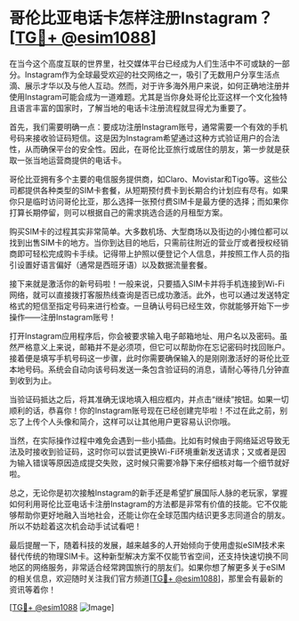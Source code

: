# 哥伦比亚电话卡怎样注册Instagram？[[TG💪+ @esim1088](https://t.me/s/esim1088)]

在当今这个高度互联的世界里，社交媒体平台已经成为人们生活中不可或缺的一部分。Instagram作为全球最受欢迎的社交网络之一，吸引了无数用户分享生活点滴、展示才华以及与他人互动。然而，对于许多海外用户来说，如何正确地注册并使用Instagram可能会成为一道难题。尤其是当你身处哥伦比亚这样一个文化独特且语言丰富的国家时，了解当地的电话卡注册流程就显得尤为重要了。

首先，我们需要明确一点：要成功注册Instagram账号，通常需要一个有效的手机号码来接收验证码短信。这是因为Instagram希望通过这种方式验证用户的合法性，从而确保平台的安全性。因此，在哥伦比亚旅行或居住的朋友，第一步就是获取一张当地运营商提供的电话卡。

哥伦比亚拥有多个主要的电信服务提供商，如Claro、Movistar和Tigo等。这些公司都提供各种类型的SIM卡套餐，从短期预付费卡到长期合约计划应有尽有。如果你只是临时访问哥伦比亚，那么选择一张预付费SIM卡是最方便的选择；而如果你打算长期停留，则可以根据自己的需求挑选合适的月租型方案。

购买SIM卡的过程其实非常简单。大多数机场、大型商场以及街边的小摊位都可以找到出售SIM卡的地方。当你到达目的地后，只需前往附近的营业厅或者授权经销商即可轻松完成购卡手续。记得带上护照以便登记个人信息，并按照工作人员的指引设置好语言偏好（通常是西班牙语）以及数据流量套餐。

接下来就是激活你的新号码啦！一般来说，只要插入SIM卡并将手机连接到Wi-Fi网络，就可以直接拨打客服热线查询是否已成功激活。此外，也可以通过发送特定格式的短信至指定号码来进行检查。一旦确认号码已经生效，你就能够开始下一步操作——注册Instagram账号！

打开Instagram应用程序后，你会被要求输入电子邮箱地址、用户名以及密码。虽然严格意义上来说，邮箱并不是必须项，但它可以帮助你在忘记密码时找回账户。接着便是填写手机号码这一步骤，此时你需要确保输入的是刚刚激活好的哥伦比亚本地号码。系统会自动向该号码发送一条包含验证码的消息，请耐心等待几分钟直到收到为止。

当验证码抵达之后，将其准确无误地填入相应框内，并点击“继续”按钮。如果一切顺利的话，恭喜你！你的Instagram账号现在已经创建完毕啦！不过在此之前，别忘了上传个人头像和简介，这样可以让其他用户更容易认识你哦。

当然，在实际操作过程中难免会遇到一些小插曲。比如有时候由于网络延迟导致无法及时接收到验证码，这时你可以尝试更换Wi-Fi环境重新发送请求；又或者是因为输入错误等原因造成提交失败，这时候只需要冷静下来仔细核对每一个细节就好啦。

总之，无论你是初次接触Instagram的新手还是希望扩展国际人脉的老玩家，掌握如何利用哥伦比亚电话卡注册Instagram的方法都是非常有价值的技能。它不仅能够帮助你更好地融入当地社会，还能让你在全球范围内结识更多志同道合的朋友。所以不妨趁着这次机会动手试试看吧！

最后提醒一下，随着科技的发展，越来越多的人开始倾向于使用虚拟eSIM技术来替代传统的物理SIM卡。这种新型解决方案不仅能节省空间，还支持快速切换不同地区的网络服务，非常适合经常跨国旅行的朋友们。如果你想了解更多关于eSIM的相关信息，欢迎随时关注我们官方频道[[TG💪+ @esim1088](https://t.me/s/esim1088)]，那里会有最新的资讯等着你！

[[TG💪+ @esim1088](https://t.me/s/esim1088) ![Image](https://i.postimg.cc/4NQfJmqS/Snipaste-2025-05-13-00-14-12.png)]